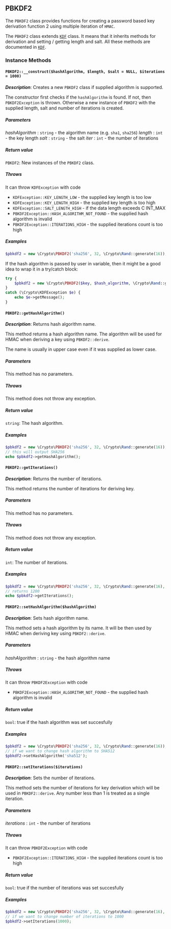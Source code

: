 ## PBKDF2

The `PBKDF2` class provides functions for creating a password based key derivation
function 2 using multiple iteration of `HMAC`.

The `PBKDF2` class extends [`KDF`](kdf.md) class. It means that it inherits methods
for derivation and setting / getting length and salt. All these methods are
documented in [`KDF`](kdf.md).

### Instance Methods

#### `PBKDF2::__construct($hashAlgorithm, $length, $salt = NULL, $iterations = 1000)`

_**Description**_: Creates a new `PBKDF2` class if supplied algorithm is supported.

The constructor first checks if the `hashAlgorithm` is found. If not, then
`PBKDF2Exception` is thrown. Otherwise a new instance of `PBKDF2` with the supplied
length, salt and number of iterations is created.

##### *Parameters*

*hashAlgorithm* : `string` - the algorithm name (e.g. `sha1`, `sha256`)
*length* : `int` - the key length
*salt* : `string` - the salt
*iter* : `int` - the number of iterations

##### *Return value*

`PBKDF2`: New instances of the `PBKDF2` class.

##### *Throws*

It can throw `KDFException` with code

- `KDFException::KEY_LENGTH_LOW` - the supplied key length is too low
- `KDFException::KEY_LENGTH_HIGH` - the supplied key length is too high
- `KDFException::SALT_LENGTH_HIGH` - if the data length exceeds
C INT_MAX
- `PBKDF2Exception::HASH_ALGORITHM_NOT_FOUND` - the supplied hash algorithm
is invalid
- `PBKDF2Exception::ITERATIONS_HIGH` - the supplied iterations count is too high

##### *Examples*

```php
$pbkdf2 = new \Crypto\PBKDF2('sha256', 32, \Crypto\Rand::generate(16));
```

If the hash algorithm is passed by user in variable, then it might be a good idea to
wrap it in a try/catch block:
```php
try {
    $pbkdf2 = new \Crypto\PBKDF2($key, $hash_algorithm, \Crypto\Rand::generate(16));
}
catch (\Crypto\KDFException $e) {
    echo $e->getMessage();
}
```

#### `PBKDF2::getHashAlgorithm()`

_**Description**_: Returns hash algorithm name.

This method returns a hash algorithm name. The algorithm will be used
for HMAC when deriving a key using `PBKDF2::derive`.

The name is usually in upper case even if it was supplied as lower case.

##### *Parameters*

This method has no parameters.

##### *Throws*

This method does not throw any exception.

##### *Return value*

`string`: The hash algorithm.

##### *Examples*

```php
$pbkdf2 = new \Crypto\PBKDF2('sha256', 32, \Crypto\Rand::generate(16));
// this will output SHA256
echo $pbkdf2->getHashAlgorithm();
```

#### `PBKDF2::getIterations()`

_**Description**_: Returns the number of iterations.

This method returns the number of iterations for deriving key.

##### *Parameters*

This method has no parameters.

##### *Throws*

This method does not throw any exception.

##### *Return value*

`int`: The number of iterations.

##### *Examples*

```php
$pbkdf2 = new \Crypto\PBKDF2('sha256', 32, \Crypto\Rand::generate(16), 1200);
// returns 1200
echo $pbkdf2->getIterations();
```

#### `PBKDF2::setHashAlgorithm($hashAlgorithm)`

_**Description**_: Sets hash algorithm name.

This method sets a hash algorithm by its name. It will be then used
by HMAC when deriving key using `PBKDF2::derive`.

##### *Parameters*

*hashAlgorithm* : `string` - the hash algorithm name

##### *Throws*

It can throw `PBKDF2Exception` with code

- `PBKDF2Exception::HASH_ALGORITHM_NOT_FOUND` - the supplied hash algorithm
is invalid

##### *Return value*

`bool`: true if the hash algorithm was set succesfully

##### *Examples*

```php
$pbkdf2 = new \Crypto\PBKDF2('sha256', 32, \Crypto\Rand::generate(16));
// if we want to change hash algorithm to SHA512
$pbkdf2->setHashAlgorithm('sha512');
```

#### `PBKDF2::setIterations($iterations)`

_**Description**_: Sets the number of iterations.

This method sets the number of iterations for key derivation which will be
used in `PBKDF2::derive`. Any number less than 1 is treated as a single
iteration.

##### *Parameters*

*iterations* : `int` - the number of iterations

##### *Throws*

It can throw `PBKDF2Exception` with code

- `PBKDF2Exception::ITERATIONS_HIGH` - the supplied iterations count is too high

##### *Return value*

`bool`: true if the number of iterations was set succesfully

##### *Examples*

```php
$pbkdf2 = new \Crypto\PBKDF2('sha256', 32, \Crypto\Rand::generate(16), 1200);
// if we want to change number of iterations to 1000
$pbkdf2->setIterations(1000);
```
